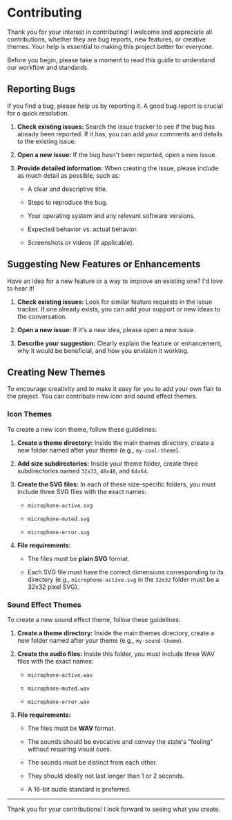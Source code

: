 # Contributing

Thank you for your interest in contributing! I welcome and appreciate all contributions, whether they are bug reports, new features, or creative themes. Your help is essential to making this project better for everyone.

Before you begin, please take a moment to read this guide to understand our workflow and standards.

## Reporting Bugs

If you find a bug, please help us by reporting it. A good bug report is crucial for a quick resolution.

1. **Check existing issues:** Search the issue tracker to see if the bug has already been reported. If it has, you can add your comments and details to the existing issue.

2. **Open a new issue:** If the bug hasn't been reported, open a new issue.

3. **Provide detailed information:** When creating the issue, please include as much detail as possible, such as:
   
   - A clear and descriptive title.
   
   - Steps to reproduce the bug.
   
   - Your operating system and any relevant software versions.
   
   - Expected behavior vs. actual behavior.
   
   - Screenshots or videos (if applicable).

## Suggesting New Features or Enhancements

Have an idea for a new feature or a way to improve an existing one? I'd love to hear it!

1. **Check existing issues:** Look for similar feature requests in the issue tracker. If one already exists, you can add your support or new ideas to the conversation.

2. **Open a new issue:** If it's a new idea, please open a new issue.

3. **Describe your suggestion:** Clearly explain the feature or enhancement, why it would be beneficial, and how you envision it working.

## Creating New Themes

To encourage creativity and to make it easy for you to add your own flair to the project. You can contribute new icon and sound effect themes.

### Icon Themes

To create a new icon theme, follow these guidelines:

1. **Create a theme directory:** Inside the main themes directory, create a new folder named after your theme (e.g., `my-cool-theme`).

2. **Add size subdirectories:** Inside your theme folder, create three subdirectories named `32x32`, `48x48`, and `64x64`.

3. **Create the SVG files:** In each of these size-specific folders, you must include three SVG files with the exact names:
   
   - `microphone-active.svg`
   
   - `microphone-muted.svg`
   
   - `microphone-error.svg`

4. **File requirements:**
   
   - The files must be **plain SVG** format.
   
   - Each SVG file must have the correct dimensions corresponding to its directory (e.g., `microphone-active.svg` in the `32x32` folder must be a 32x32 pixel SVG).

### Sound Effect Themes

To create a new sound effect theme, follow these guidelines:

1. **Create a theme directory:** Inside the main themes directory, create a new folder named after your theme (e.g., `my-sound-theme`).

2. **Create the audio files:** Inside this folder, you must include three WAV files with the exact names:
   
   - `microphone-active.wav`
   
   - `microphone-muted.wav`
   
   - `microphone-error.wav`

3. **File requirements:**
   
   - The files must be **WAV** format.
   
   - The sounds should be evocative and convey the state's "feeling" without requiring visual cues.
   
   - The sounds must be distinct from each other.
   
   - They should ideally not last longer than 1 or 2 seconds.
   
   - A 16-bit audio standard is preferred.

---

Thank you for your contributions! I look forward to seeing what you create.
